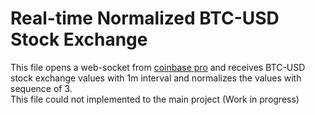 # Real-time Normalized BTC-USD Stock Exchange
This file opens a web-socket from [coinbase pro](https://docs.cloud.coinbase.com/prime/docs/websocket-feed) and receives BTC-USD stock exchange values with 1m interval
and normalizes the values with sequence of 3.  
This file could not implemented to the main project (Work in progress)
